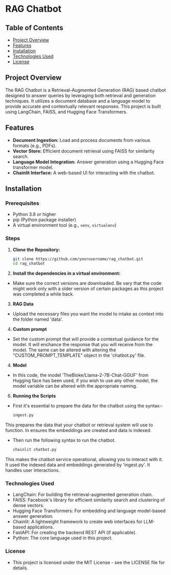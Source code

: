 # RAG Chatbot

## Table of Contents
- [Project Overview](#project-overview)
- [Features](#features)
- [Installation](#installation)
- [Technologies Used](#technologies-used)
- [License](#license)

## Project Overview
The RAG Chatbot is a Retrieval-Augmented Generation (RAG) based chatbot designed to answer queries by leveraging both retrieval and generation techniques. It utilizes a document database and a language model to provide accurate and contextually relevant responses. This project is built using LangChain, FAISS, and Hugging Face Transformers.

## Features
- **Document Ingestion:** Load and process documents from various formats (e.g., PDFs).
- **Vector Store:** Efficient document retrieval using FAISS for similarity search.
- **Language Model Integration:** Answer generation using a Hugging Face transformer model.
- **Chainlit Interface:** A web-based UI for interacting with the chatbot.

## Installation

### Prerequisites
- Python 3.8 or higher
- pip (Python package installer)
- A virtual environment tool (e.g., `venv`, `virtualenv`)

### Steps
1. **Clone the Repository:**
   ```bash
   git clone https://github.com/yourusername/rag_chatbot.git
   cd rag_chatbot

2. **Install the dependencies in a virtual environment:**
- Make sure the correct versions are downloaded. Be vary that the code might work only with a older version of certain packages as this project was completed a while back.

3. **RAG Data**
- Upload the necessary files you want the model to intake as context into the folder named 'data'.

4. **Custom prompt**
- Set the custom prompt that will provide a contextual guidance for the model. It will enchance the response that you will receive from the model. The same can be altered with altering the "CUSTOM_PROMPT_TEMPLATE" object in the 'chatbot.py' file.

4. **Model**
- In this code, the model 'TheBloke/Llama-2-7B-Chat-GGUF' from Hugging face has been used, if you wish to use any other model, the model variable can be altered with the appropriate naming.

6. **Running the Scripts**
- First it's essential to prepare the data for the chatbot using the syntax:- 
    ```bash
    ingest.py
This prepares the data that your chatbot or retrieval system will use to function. In ensures the embeddings are created and data is indexed.

- Then run the following syntax to run the chatbot. 
    ```bash
    chainlit chatbot.py
This makes the chatbot service operational, allowing you to interact with it. It used the indexed data and embeddings generated by 'ingest.py'. It handles user interactions.

### Technologies Used
- LangChain: For building the retrieval-augmented generation chain.
- FAISS: Facebook's library for efficient similarity search and clustering of dense vectors.
- Hugging Face Transformers: For embedding and language model-based answer generation.
- Chainlit: A lightweight framework to create web interfaces for LLM-based applications.
- FastAPI: For creating the backend REST API (if applicable).
- Python: The core language used in this project.

### License
- This project is licensed under the MIT License - see the LICENSE file for details.